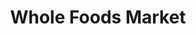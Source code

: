 ---
title: "Whole Foods Market"
url: /chicago/whole-foods-market-south-lake-park-avenue/
shop: Supermarkt
---